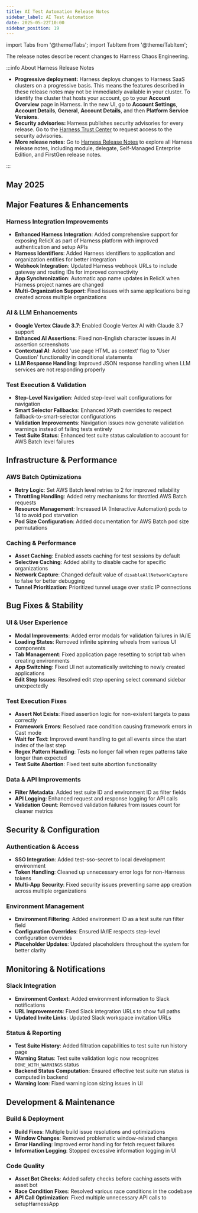 ```yaml
---
title: AI Test Automation Release Notes
sidebar_label: AI Test Automation
date: 2025-05-22T10:00
sidebar_position: 19
---
```


import Tabs from '@theme/Tabs';
import TabItem from '@theme/TabItem';

<DocsButton icon = "fa-solid fa-square-rss" text="Subscribe via RSS" link="https://developer.harness.io/release-notes/chaos-engineering/rss.xml" />

The release notes describe recent changes to Harness Chaos Engineering.

:::info About Harness Release Notes

* **Progressive deployment:** Harness deploys changes to Harness SaaS clusters on a progressive basis. This means the features described in these release notes may not be immediately available in your cluster. To identify the cluster that hosts your account, go to your **Account Overview** page in Harness.  In the new UI, go to **Account Settings**, **Account Details**, **General**, **Account Details**, and then **Platform Service Versions**.
* **Security advisories:** Harness publishes security advisories for every release. Go to the [Harness Trust Center](https://trust.harness.io/?itemUid=c41ff7d5-98e7-4d79-9594-fd8ef93a2838&source=documents_card) to request access to the security advisories.
* **More release notes:** Go to [Harness Release Notes](/release-notes) to explore all Harness release notes, including module, delegate, Self-Managed Enterprise Edition, and FirstGen release notes.

:::

## May 2025

## Major Features & Enhancements

### Harness Integration Improvements
- **Enhanced Harness Integration**: Added comprehensive support for exposing RelicX as part of Harness platform with improved authentication and setup APIs
- **Harness Identifiers**: Added Harness identifiers to application and organization entities for better integration
- **Webhook Integration**: Updated Harness webhook URLs to include gateway and routing IDs for improved connectivity
- **App Synchronization**: Automatic app name updates in RelicX when Harness project names are changed
- **Multi-Organization Support**: Fixed issues with same applications being created across multiple organizations

### AI & LLM Enhancements
- **Google Vertex Claude 3.7**: Enabled Google Vertex AI with Claude 3.7 support
- **Enhanced AI Assertions**: Fixed non-English character issues in AI assertion screenshots
- **Contextual AI**: Added 'use page HTML as context' flag to 'User Question' functionality in conditional statements
- **LLM Response Handling**: Improved JSON response handling when LLM services are not responding properly

### Test Execution & Validation
- **Step-Level Navigation**: Added step-level wait configurations for navigation
- **Smart Selector Fallbacks**: Enhanced XPath overrides to respect fallback-to-smart-selector configurations
- **Validation Improvements**: Navigation issues now generate validation warnings instead of failing tests entirely
- **Test Suite Status**: Enhanced test suite status calculation to account for AWS Batch level failures

## Infrastructure & Performance

### AWS Batch Optimizations
- **Retry Logic**: Set AWS Batch level retries to 2 for improved reliability
- **Throttling Handling**: Added retry mechanisms for throttled AWS Batch requests
- **Resource Management**: Increased IA (Interactive Automation) pods to 14 to avoid pod starvation
- **Pod Size Configuration**: Added documentation for AWS Batch pod size permutations

### Caching & Performance
- **Asset Caching**: Enabled assets caching for test sessions by default
- **Selective Caching**: Added ability to disable cache for specific organizations
- **Network Capture**: Changed default value of `disableAllNetworkCapture` to false for better debugging
- **Tunnel Prioritization**: Prioritized tunnel usage over static IP connections

## Bug Fixes & Stability

### UI & User Experience
- **Modal Improvements**: Added error modals for validation failures in IA/IE
- **Loading States**: Removed infinite spinning wheels from various UI components
- **Tab Management**: Fixed application page resetting to script tab when creating environments
- **App Switching**: Fixed UI not automatically switching to newly created applications
- **Edit Step Issues**: Resolved edit step opening select command sidebar unexpectedly

### Test Execution Fixes
- **Assert Not Exists**: Fixed assertion logic for non-existent targets to pass correctly
- **Framework Errors**: Resolved race condition causing framework errors in Cast mode
- **Wait for Text**: Improved event handling to get all events since the start index of the last step
- **Regex Pattern Handling**: Tests no longer fail when regex patterns take longer than expected
- **Test Suite Abortion**: Fixed test suite abortion functionality

### Data & API Improvements
- **Filter Metadata**: Added test suite ID and environment ID as filter fields
- **API Logging**: Enhanced request and response logging for API calls
- **Validation Count**: Removed validation failures from issues count for cleaner metrics

## Security & Configuration

### Authentication & Access
- **SSO Integration**: Added test-sso-secret to local development environment
- **Token Handling**: Cleaned up unnecessary error logs for non-Harness tokens
- **Multi-App Security**: Fixed security issues preventing same app creation across multiple organizations

### Environment Management
- **Environment Filtering**: Added environment ID as a test suite run filter field
- **Configuration Overrides**: Ensured IA/IE respects step-level configuration overrides
- **Placeholder Updates**: Updated placeholders throughout the system for better clarity

## Monitoring & Notifications

### Slack Integration
- **Environment Context**: Added environment information to Slack notifications
- **URL Improvements**: Fixed Slack integration URLs to show full paths
- **Updated Invite Links**: Updated Slack workspace invitation URLs

### Status & Reporting
- **Test Suite History**: Added filtration capabilities to test suite run history page
- **Warning Status**: Test suite validation logic now recognizes `DONE_WITH_WARNINGS` status
- **Backend Status Computation**: Ensured effective test suite run status is computed in backend
- **Warning Icon**: Fixed warning icon sizing issues in UI

## Development & Maintenance

### Build & Deployment
- **Build Fixes**: Multiple build issue resolutions and optimizations
- **Window Changes**: Removed problematic window-related changes
- **Error Handling**: Improved error handling for fetch request failures
- **Information Logging**: Stopped excessive information logging in UI

### Code Quality
- **Asset Bot Checks**: Added safety checks before caching assets with asset bot
- **Race Condition Fixes**: Resolved various race conditions in the codebase
- **API Call Optimization**: Fixed multiple unnecessary API calls to setupHarnessApp
